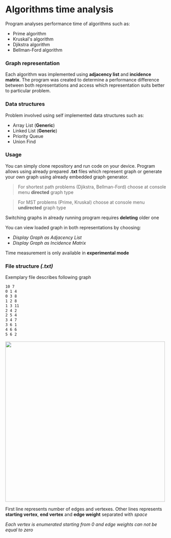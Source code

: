 # Algorithms time analysis

Program analyses performance time of algorithms such as:

* Prime algorithm
* Kruskal's algorithm 
* Djikstra algorithm
* Bellman-Ford algorithm

### Graph representation
Each algorithm was implemented using **adjacency list** and **incidence matrix**.
The program was created to determine a performance difference between both representations and
access which representation suits better to particular problem. 

### Data structures 
Problem involved using self implemented data structures such as:
* Array List (**Generic**)
* Linked List (**Generic**)
* Priority Queue 
* Union Find

### Usage
You can simply clone repository and run code on your device.
Program allows using already prepared **.txt** files which represent graph or generate your own graph using already embedded graph generator.

> For shortest path problems (Djikstra, Bellman-Ford) choose at console menu  **directed** graph type

> For MST problems (Prime, Kruskal) choose at console menu **undirected** graph type

Switching graphs in already running program requires **deleting** older one 

You can view loaded graph in both representations by choosing:
* _Display Graph as Adjacency List_
* _Display Graph as Incidence Matrix_

Time measurement is only available in **experimental mode** 
### File structure _(.txt)_

Exemplary file describes following graph
```bash
10 7
0 1 4
0 3 8
1 2 8
1 3 11
2 4 2
2 5 4
3 4 7
3 6 1
4 6 6
5 6 2
```
<img src="https://user-images.githubusercontent.com/57325544/122285794-6c098180-ceef-11eb-883f-4b636c1db90a.png" width="500" height="500">

First line represents number of edges and vertexes. Other lines represents **starting vertex**, **end vertex** and
**edge weight** separated with _space_

_Each vertex is enumerated starting from 0 and edge weights can not be equal to zero_ 





  




